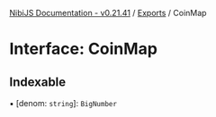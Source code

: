 [NibiJS Documentation - v0.21.41](../intro.md) / [Exports](../modules.md) / CoinMap

# Interface: CoinMap

## Indexable

▪ [denom: `string`]: `BigNumber`
